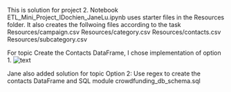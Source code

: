This is solution for project 2.
Notebook ETL_Mini_Project_IDochien_JaneLu.ipynb uses starter files in the Resources folder.
It also creates the follwoing files according to the task
        Resources/campaign.csv
        Resources/category.csv
        Resources/contacts.csv
        Resources/subcategory.csv

For topic Create the Contacts DataFrame, I chose implementation of option 1.
![text](https://github.com/yslavcom-code/Crowdfunding_ETL/blob/main/ETL_Mini_Project_IDochien_JaneLu.ipynb)

Jane also added solution for topic Option 2: Use regex to create the contacts DataFrame and SQL module crowdfunding_db_schema.sql